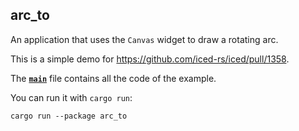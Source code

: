 ## arc_to

An application that uses the `Canvas` widget to draw a rotating arc.

This is a simple demo for https://github.com/iced-rs/iced/pull/1358.

The __[`main`]__ file contains all the code of the example.

You can run it with `cargo run`:
```
cargo run --package arc_to
```

[`main`]: src/main.rs
